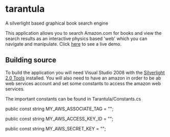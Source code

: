 tarantula
=========

A silverlight based graphical book search engine

This application allows you to search Amazon.com for books and view the search results as an interactive physics based 'web' which you can navigate and manipulate. Click [here](http://tarantula.sharpoblunto.com/) to see a live demo.

Building source
---------------
To build the application you will need Visual Studio 2008 with the [Silverlight 2.0 Tools](http://www.microsoft.com/en-us/download/details.aspx?id=21196) installed. You will also need to have an amazon in order to be ab web services account and set some constants to access the amazon web services.

The important constants can be found in Tarantula/Constants.cs

public const string MY_AWS_ASSOCIATE_TAG = "";

public const string MY_AWS_ACCESS_KEY_ID = "";

public const string MY_AWS_SECRET_KEY = "";